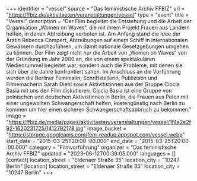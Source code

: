 +++
identifier = "vessel"
source = "Das feministische Archiv FFBIZ"
url = "https://ffbiz.de/aktivitaeten/veranstaltungen/vessel"
type = "event"
title = "Vessel"
description = "Der Film begleitet die Entstehung und die Arbeit der Organisation „Women on Waves“, die mit ihrem Projekt Frauen aus Ländern helfen, in denen Abtreibung verboten ist.
Am Anfang stand die Idee der Ärztin Rebecca Compert, Abtreibungen auf einem Schiff in internationalen Gewässern durchzuführen, um damit nationale Gesetzgebungen umgehen zu können. Der Film zeigt nicht nur die Arbeit von „Women on Waves“ von der Gründung im Jahr 2000 an, die von einem spektakulären Medienrummel begleitet war; sondern auch die Probleme, mit denen sie sich über die Jahre konfrontiert sahen.
Im Anschluss an die Vorführung werden die Berliner Feministin, Schriftstellerin, Publizistin und Filmemacherin Sarah Diehl sowie Aktivitistinnen aus der Gruppe Ciocia Basia mit uns den Film diskutieren. Ciocia Basia ist eine Gruppe von polnischen und deutschen Aktivistinnen in Berlin, die Frauen aus Polen mit einer ungewollten Schwangerschaft helfen, kostengünstig nach Berlin zu kommen um hier einen sicheren Schwangerschaftsabbruch zu bekommen."
image = "https://ffbiz.de/media/pages/aktivitaeten/veranstaltungen/vessel/1f4a2e2f92-1620231725/1412792178.jpg"
image_bucket = "https://storage.googleapis.com/fem-readup.appspot.com/vessel.webp"
start_date = "2015-03-25T20:00 :00.000"
end_date = "2015-03-25T20:00 :00.000"
category = "Filmvorführung"
organizer = "Das feministische Archiv FFBIZ"
updated = "2023-06-12T00:39:05.000"
languages = []
[contact]
location_street = "Eldenaer Straße 35"
location_city = "10247 Berlin"
[location]
location_street = "Eldenaer Straße 35"
location_city = "10247 Berlin"
+++